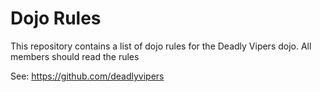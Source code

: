 Dojo Rules
==========

This repository contains a list of dojo rules for the Deadly Vipers dojo. All members should read the rules

See: https://github.com/deadlyvipers
